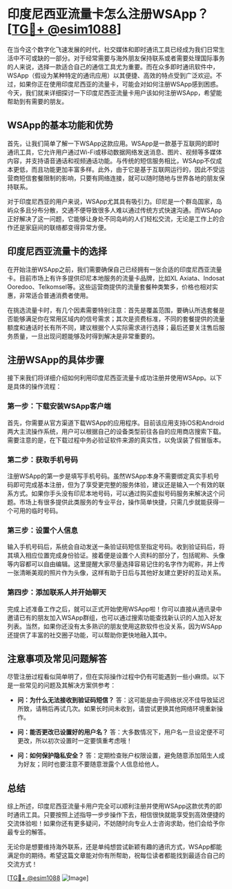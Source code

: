 # 印度尼西亚流量卡怎么注册WSApp？[[TG💪+ @esim1088](https://t.me/s/esim1088)]

在当今这个数字化飞速发展的时代，社交媒体和即时通讯工具已经成为我们日常生活中不可或缺的一部分。对于经常需要与海外朋友保持联系或者需要处理国际事务的人来说，选择一款适合自己的通信工具尤为重要。而在众多即时通讯软件中，WSApp（假设为某种特定的通讯应用）以其便捷、高效的特点受到广泛欢迎。不过，如果你正在使用印度尼西亚的流量卡，可能会对如何注册WSApp感到困惑。今天，我们就来详细探讨一下印度尼西亚流量卡用户该如何注册WSApp，希望能帮助到有需要的朋友。

## WSApp的基本功能和优势

首先，让我们简单了解一下WSApp这款应用。WSApp是一款基于互联网的即时通讯工具，它允许用户通过Wi-Fi或移动数据网络发送消息、图片、视频等多媒体内容，并支持语音通话和视频通话功能。与传统的短信服务相比，WSApp不仅成本更低，而且功能更加丰富多样。此外，由于它是基于互联网运行的，因此不受运营商短信套餐限制的影响，只要有网络连接，就可以随时随地与世界各地的朋友保持联系。

对于印度尼西亚的用户来说，WSApp尤其具有吸引力。印尼是一个群岛国家，岛屿众多且分布分散，交通不便导致很多人难以通过传统方式快速沟通。而WSApp正好解决了这一问题，它能够让身处不同岛屿的人们轻松交流，无论是工作上的合作还是家庭间的联络都变得异常方便。

## 印度尼西亚流量卡的选择

在开始注册WSApp之前，我们需要确保自己已经拥有一张合适的印度尼西亚流量卡。目前市场上有许多提供印尼本地服务的流量卡品牌，比如XL Axiata、Indosat Ooredoo、Telkomsel等。这些运营商提供的流量套餐种类繁多，价格也相对实惠，非常适合普通消费者使用。

在挑选流量卡时，有几个因素需要特别注意：首先是覆盖范围，要确认所选套餐是否能够满足你在常用区域内的信号需求；其次是资费标准，不同的套餐提供的流量额度和通话时长有所不同，建议根据个人实际需求进行选择；最后还要关注售后服务质量，一旦出现问题能够及时得到解决是非常重要的。

## 注册WSApp的具体步骤

接下来我们将详细介绍如何利用印度尼西亚流量卡成功注册并使用WSApp。以下是具体的操作流程：

### 第一步：下载安装WSApp客户端

首先，你需要从官方渠道下载WSApp的应用程序。目前该应用支持iOS和Android两大主流操作系统，用户可以根据自己的设备类型前往各自的应用商店搜索下载。需要注意的是，在下载过程中务必验证软件来源的真实性，以免误装了假冒版本。

### 第二步：获取手机号码

注册WSApp的第一步是填写手机号码。虽然WSApp本身不需要绑定真实手机号码即可完成基本注册，但为了享受更完整的服务体验，建议还是输入一个有效的联系方式。如果你手头没有印尼本地号码，可以通过购买虚拟号码服务来解决这个问题。市场上有很多提供此类服务的专业平台，操作简单快捷，只需几步就能获得一个可用的临时号码。

### 第三步：设置个人信息

输入手机号码后，系统会自动发送一条验证码短信至指定号码。收到验证码后，将其填入相应位置完成身份验证。接着便是设置个人资料的部分了，包括昵称、头像等内容都可以自由编辑。这里提醒大家尽量选择容易记住的名字作为昵称，并上传一张清晰美观的照片作为头像，这样有助于日后与其他好友建立更好的互动关系。

### 第四步：添加联系人并开始聊天

完成上述准备工作之后，就可以正式开始使用WSApp啦！你可以直接从通讯录中邀请已有的朋友加入WSApp群组，也可以通过搜索功能查找新认识的人加入好友列表。当然，如果你还没有太多熟识的朋友使用这款软件也没关系，因为WSApp还提供了丰富的社交圈子功能，可以帮助你更快地融入其中。

## 注意事项及常见问题解答

尽管注册过程看似简单明了，但在实际操作过程中仍有可能遇到一些小麻烦。以下是一些常见的问题及其解决方案供参考：

- **问：为什么无法接收到验证码短信？**
  答：这可能是由于网络状况不佳导致延迟所致，请稍后再试几次。如果长时间未收到，请尝试更换其他网络环境重新操作。

- **问：能否更改已设置好的用户名？**
  答：大多数情况下，用户名一旦设定便不可更改，所以初次设置时一定要慎重考虑哦！

- **问：如何保护隐私安全？**
  答：定期检查账户权限设置，避免随意添加陌生人成为好友；同时也要注意不要随意泄露个人信息给他人。

## 总结

综上所述，印度尼西亚流量卡用户完全可以顺利注册并使用WSApp这款优秀的即时通讯工具。只要按照上述指导一步步操作下去，相信很快就能享受到高效便捷的交流体验啦！如果你还有更多疑问，不妨随时向专业人士咨询求助，他们会给予你最专业的解答。

无论你是想要维持海外联系，还是单纯想尝试新颖有趣的通讯方式，WSApp都能满足你的期待。希望这篇文章能对你有所帮助，祝每位读者都能找到最适合自己的交流方式！

[[TG💪+ @esim1088](https://t.me/s/esim1088) ![Image](https://i.postimg.cc/4NQfJmqS/Snipaste-2025-05-13-00-14-12.png)]